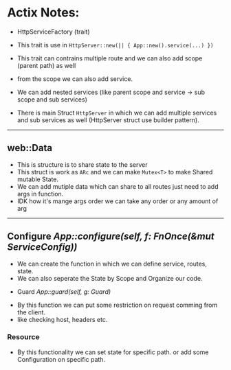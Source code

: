 # Actix Notes:

* HttpServiceFactory (trait)
- This trait is use in `HttpServer::new(|| { App::new().service(...) })`
- This trait can contrains multiple route and we can also add scope (parent path) as well
- from the scope we can also add service.

- We can add nested services (like parent scope and service -> sub scope and sub services)

- There is main Struct `HttpServer` in which we can add multiple services and sub services as well (HttpServer struct use builder pattern).
---

## web::Data<T>
- This is structure is to share state to the server
- This struct is work as `ARc` and we can make `Mutex<T>` to make Shared mutable State.
- We can add mutiple data which can share to all routes just need to add args in function.
- IDK how it's mange args order we can take any order or any amount of arg
---

## Configure <i>App::configure(self, f: FnOnce(&mut ServiceConfig))</i>
- We can create the function in which we can define service, routes, state.
- We can also seperate the State by Scope and Organize our code.

* Guard <i>App::guard(self, g: Guard)</i>
- By this function we can put some restriction on request comming from the client.
- like checking host, headers etc.

### Resource
- By this functionality we can set state for specific path. or add some Configuration on specific path. 
<!--  TODO: I have tried but geeting issue in state sharing for perticular path -->

